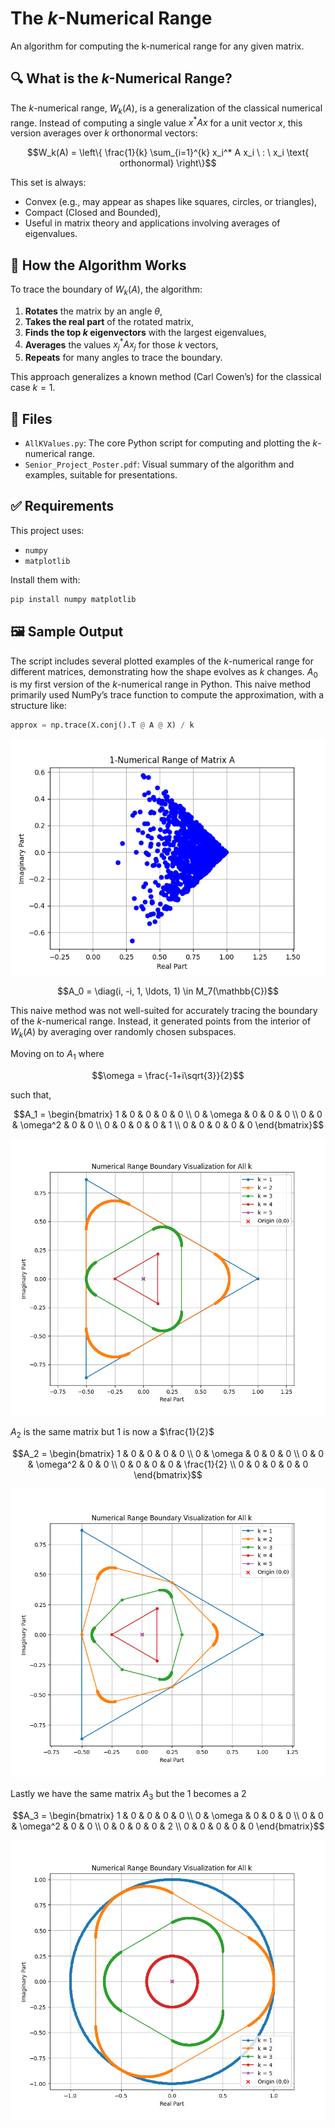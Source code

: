 # The $k$-Numerical Range
An algorithm for computing the k-numerical range for any given matrix.

## 🔍 What is the $k$-Numerical Range?

The $k$-numerical range, $W_k(A)$, is a generalization of the classical numerical range. Instead of computing a single value $x^*Ax$ for a unit vector $x$, this version averages over $k$ orthonormal vectors:
```math
W_k(A) = \left\{ \frac{1}{k} \sum_{i=1}^{k} x_i^* A x_i \ : \ x_i \text{ orthonormal} \right\}
```
This set is always:
- Convex (e.g., may appear as shapes like squares, circles, or triangles),
- Compact (Closed and Bounded),
- Useful in matrix theory and applications involving averages of eigenvalues.

## 🧠 How the Algorithm Works

To trace the boundary of $W_k(A)$, the algorithm:
1. **Rotates** the matrix by an angle $\theta$,
2. **Takes the real part** of the rotated matrix,
3. **Finds the top $k$ eigenvectors** with the largest eigenvalues,
4. **Averages** the values $x_j^* A x_j$ for those $k$ vectors,
5. **Repeats** for many angles to trace the boundary.

This approach generalizes a known method (Carl Cowen’s) for the classical case $k = 1$.

## 📁 Files

- `AllKValues.py`: The core Python script for computing and plotting the $k$-numerical range.
- `Senior_Project_Poster.pdf`: Visual summary of the algorithm and examples, suitable for presentations.

## ✅ Requirements

This project uses:
- `numpy`
- `matplotlib`

Install them with:

```bash
pip install numpy matplotlib
```

## 🖼️ Sample Output

The script includes several plotted examples of the $k$-numerical range for different matrices, demonstrating how the shape evolves as $k$ changes. $A_0$ is my first version of the $k$-numerical range in Python. This naive method primarily used NumPy’s trace function to compute the approximation, with a structure like:

```python
approx = np.trace(X.conj().T @ A @ X) / k
```

![Naive Method A_0 = \diag(i, -i, 1, \ldots, 1)](images/A_0_Naive_Method.png)

```math
A_0 = \diag(i, -i, 1, \ldots, 1) \in M_7(\mathbb{C})
```
This naive method was not well-suited for accurately tracing the boundary of the $k$-numerical range. Instead, it generated points from the interior of $W_k(A)$ by averaging over randomly chosen subspaces.

Moving on to $A_1$ where
```math
\omega = \frac{-1+i\sqrt{3}}{2}
```
such that,
```math
A_1 = \begin{bmatrix}
    1 & 0 & 0 & 0 & 0 \\
    0 & \omega & 0 & 0 & 0 \\
    0 & 0 & \omega^2 & 0 & 0 \\
    0 & 0 & 0 & 0 & 1 \\
    0 & 0 & 0 & 0 & 0
   \end{bmatrix}
```

![A_1 matrix](images/A_1_k_range.png)

$A_2$ is the same matrix but $1$ is now a $\frac{1}{2}$
```math
A_2 = \begin{bmatrix}
    1 & 0 & 0 & 0 & 0 \\
    0 & \omega & 0 & 0 & 0 \\
    0 & 0 & \omega^2 & 0 & 0 \\
    0 & 0 & 0 & 0 & \frac{1}{2} \\
    0 & 0 & 0 & 0 & 0
   \end{bmatrix}
```
![A_2 matrix](images/A_2_k_range.png)

Lastly we have the same matrix $A_3$ but the $1$ becomes a $2$
```math
A_3 = \begin{bmatrix}
    1 & 0 & 0 & 0 & 0 \\
    0 & \omega & 0 & 0 & 0 \\
    0 & 0 & \omega^2 & 0 & 0 \\
    0 & 0 & 0 & 0 & 2 \\
    0 & 0 & 0 & 0 & 0
   \end{bmatrix}
```
![A_3 matrix](images/A_3_k_range.png)